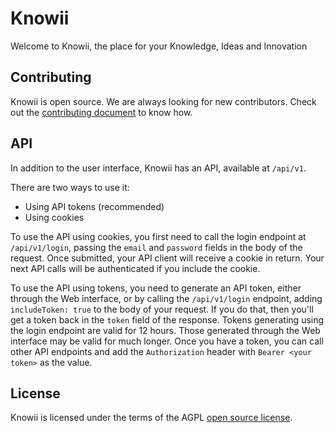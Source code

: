 # Knowii

Welcome to Knowii, the place for your Knowledge, Ideas and Innovation

## Contributing

Knowii is open source. We are always looking for new contributors. Check out the [contributing document](CONTRIBUTING.md) to know how.

## API
In addition to the user interface, Knowii has an API, available at `/api/v1`.

There are two ways to use it:
- Using API tokens (recommended)
- Using cookies

To use the API using cookies, you first need to call the login endpoint at `/api/v1/login`, passing the `email` and `password` fields in the body of the request. Once submitted, your API client will receive a cookie in return. Your next API calls will be authenticated if you include the cookie.

To use the API using tokens, you need to generate an API token, either through the Web interface, or by calling the `/api/v1/login` endpoint, adding `includeToken: true` to the body of your request. If you do that, then you'll get a token back in the `token` field of the response. Tokens generating using the login endpoint are valid for 12 hours. Those generated through the Web interface may be valid for much longer.
Once you have a token, you can call other API endpoints and add the `Authorization` header with `Bearer <your token>` as the value.

## License

Knowii is licensed under the terms of the AGPL [open source license](LICENSE).
